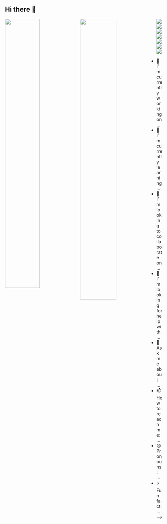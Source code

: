 ## Hi there 👋

<img align="left" width="47%" src="https://github-readme-stats.vercel.app/api?username=AndresFLK&show_icons=true&theme=radical"  />

<img align="left" width="48%"  src="https://github-readme-stats.vercel.app/api/top-langs/?username=AndresFLK&layout=compact&theme=radical"  />

<img src="https://img.shields.io/badge/MongoDB-%234ea94b.svg?style=for-the-badge&logo=mongodb&logoColor=white&badgeColor=black"  />
<img  src="https://img.shields.io/badge/Microsoft%20SQL%20Server-CC2927?style=for-the-badge&logo=microsoft%20sql%20server&logoColor=white"  />
<img  src="https://img.shields.io/badge/Adobe%20XD-470137?style=for-the-badge&logo=Adobe%20XD&logoColor=#FF61F6"  />
<img  src="https://img.shields.io/badge/Gimp-657D8B?style=for-the-badge&logo=gimp&logoColor=FFFFFF"  />
<img  src="https://img.shields.io/badge/html5-%23E34F26.svg?style=for-the-badge&logo=html5&logoColor=white)"  />
<img  src="https://img.shields.io/badge/css3-%231572B6.svg?style=for-the-badge&logo=css3&logoColor=white)"  />
<img  src="https://img.shields.io/badge/java-%23ED8B00.svg?style=for-the-badge&logo=java&logoColor=white)"  />

- 🔭 I’m currently working on ...
- 🌱 I’m currently learning ...
- 👯 I’m looking to collaborate on ...
- 🤔 I’m looking for help with ...
- 💬 Ask me about ...
- 📫 How to reach me: ...
- 😄 Pronouns: ...
- ⚡ Fun fact: ...
  -->
